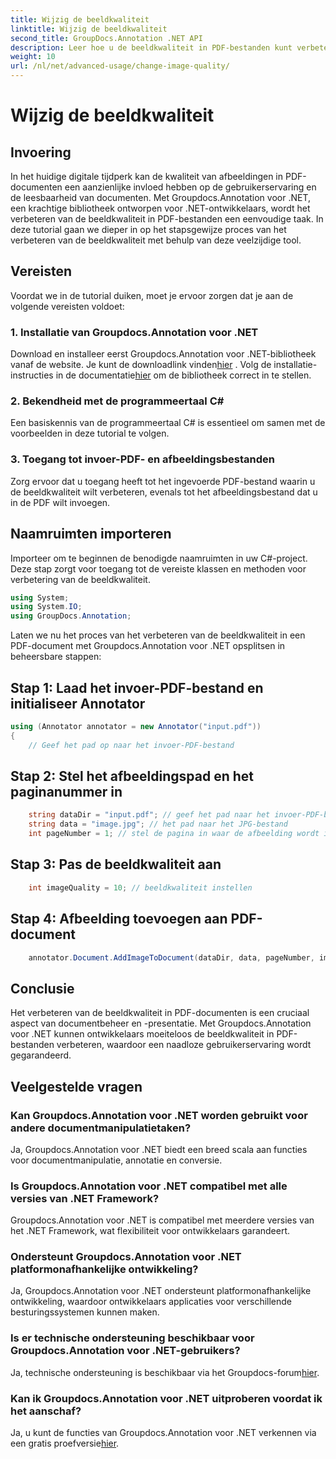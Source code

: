 ```yaml
---
title: Wijzig de beeldkwaliteit
linktitle: Wijzig de beeldkwaliteit
second_title: GroupDocs.Annotation .NET API
description: Leer hoe u de beeldkwaliteit in PDF-bestanden kunt verbeteren met Groupdocs.Annotation voor .NET. Volg onze stapsgewijze handleiding.
weight: 10
url: /nl/net/advanced-usage/change-image-quality/
---
```


# Wijzig de beeldkwaliteit

## Invoering
In het huidige digitale tijdperk kan de kwaliteit van afbeeldingen in PDF-documenten een aanzienlijke invloed hebben op de gebruikerservaring en de leesbaarheid van documenten. Met Groupdocs.Annotation voor .NET, een krachtige bibliotheek ontworpen voor .NET-ontwikkelaars, wordt het verbeteren van de beeldkwaliteit in PDF-bestanden een eenvoudige taak. In deze tutorial gaan we dieper in op het stapsgewijze proces van het verbeteren van de beeldkwaliteit met behulp van deze veelzijdige tool.
## Vereisten
Voordat we in de tutorial duiken, moet je ervoor zorgen dat je aan de volgende vereisten voldoet:
### 1. Installatie van Groupdocs.Annotation voor .NET
 Download en installeer eerst Groupdocs.Annotation voor .NET-bibliotheek vanaf de website. Je kunt de downloadlink vinden[hier](https://releases.groupdocs.com/annotation/net/) . Volg de installatie-instructies in de documentatie[hier](https://tutorials.groupdocs.com/annotation/net/) om de bibliotheek correct in te stellen.
### 2. Bekendheid met de programmeertaal C#
Een basiskennis van de programmeertaal C# is essentieel om samen met de voorbeelden in deze tutorial te volgen.
### 3. Toegang tot invoer-PDF- en afbeeldingsbestanden
Zorg ervoor dat u toegang heeft tot het ingevoerde PDF-bestand waarin u de beeldkwaliteit wilt verbeteren, evenals tot het afbeeldingsbestand dat u in de PDF wilt invoegen.

## Naamruimten importeren
Importeer om te beginnen de benodigde naamruimten in uw C#-project. Deze stap zorgt voor toegang tot de vereiste klassen en methoden voor verbetering van de beeldkwaliteit.

```csharp
using System;
using System.IO;
using GroupDocs.Annotation;
```

Laten we nu het proces van het verbeteren van de beeldkwaliteit in een PDF-document met Groupdocs.Annotation voor .NET opsplitsen in beheersbare stappen:
## Stap 1: Laad het invoer-PDF-bestand en initialiseer Annotator
```csharp
using (Annotator annotator = new Annotator("input.pdf"))
{
    // Geef het pad op naar het invoer-PDF-bestand
```
## Stap 2: Stel het afbeeldingspad en het paginanummer in
```csharp
    string dataDir = "input.pdf"; // geef het pad naar het invoer-PDF-bestand op
    string data = "image.jpg"; // het pad naar het JPG-bestand
    int pageNumber = 1; // stel de pagina in waar de afbeelding wordt ingevoegd
```
## Stap 3: Pas de beeldkwaliteit aan
```csharp
    int imageQuality = 10; // beeldkwaliteit instellen
```
## Stap 4: Afbeelding toevoegen aan PDF-document
```csharp
    annotator.Document.AddImageToDocument(dataDir, data, pageNumber, imageQuality);
```

## Conclusie
Het verbeteren van de beeldkwaliteit in PDF-documenten is een cruciaal aspect van documentbeheer en -presentatie. Met Groupdocs.Annotation voor .NET kunnen ontwikkelaars moeiteloos de beeldkwaliteit in PDF-bestanden verbeteren, waardoor een naadloze gebruikerservaring wordt gegarandeerd.
## Veelgestelde vragen
### Kan Groupdocs.Annotation voor .NET worden gebruikt voor andere documentmanipulatietaken?
Ja, Groupdocs.Annotation voor .NET biedt een breed scala aan functies voor documentmanipulatie, annotatie en conversie.
### Is Groupdocs.Annotation voor .NET compatibel met alle versies van .NET Framework?
Groupdocs.Annotation voor .NET is compatibel met meerdere versies van het .NET Framework, wat flexibiliteit voor ontwikkelaars garandeert.
### Ondersteunt Groupdocs.Annotation voor .NET platformonafhankelijke ontwikkeling?
Ja, Groupdocs.Annotation voor .NET ondersteunt platformonafhankelijke ontwikkeling, waardoor ontwikkelaars applicaties voor verschillende besturingssystemen kunnen maken.
### Is er technische ondersteuning beschikbaar voor Groupdocs.Annotation voor .NET-gebruikers?
 Ja, technische ondersteuning is beschikbaar via het Groupdocs-forum[hier](https://forum.groupdocs.com/c/annotation/10).
### Kan ik Groupdocs.Annotation voor .NET uitproberen voordat ik het aanschaf?
 Ja, u kunt de functies van Groupdocs.Annotation voor .NET verkennen via een gratis proefversie[hier](https://releases.groupdocs.com/).